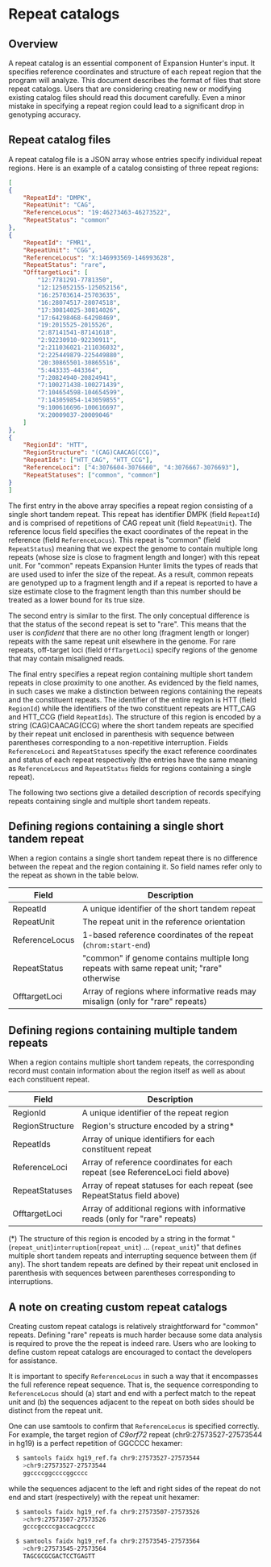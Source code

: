 # Repeat catalogs

## Overview

A repeat catalog is an essential component of Expansion Hunter's input. It
specifies reference coordinates and structure of each repeat region that the
program will analyze. This document describes the format of files that store
repeat catalogs. Users that are considering creating new or modifying existing
catalog files should read this document carefully. Even a minor mistake in
specifying a repeat region could lead to a significant drop in genotyping
accuracy.

## Repeat catalog files

A repeat catalog file is a JSON array whose entries specify individual repeat
regions. Here is an example of a catalog consisting of three repeat regions:

```json
[
{
    "RepeatId": "DMPK",
    "RepeatUnit": "CAG",
    "ReferenceLocus": "19:46273463-46273522",
    "RepeatStatus": "common"
},
{
    "RepeatId": "FMR1",
    "RepeatUnit": "CGG",
    "ReferenceLocus": "X:146993569-146993628",
    "RepeatStatus": "rare",
    "OfftargetLoci": [
        "12:7781291-7781350",
        "12:125052155-125052156",
        "16:25703614-25703635",
        "16:28074517-28074518",
        "17:30814025-30814026",
        "17:64298468-64298469",
        "19:2015525-2015526",
        "2:87141541-87141618",
        "2:92230910-92230911",
        "2:211036021-211036032",
        "2:225449879-225449880",
        "20:30865501-30865516",
        "5:443335-443364",
        "7:20824940-20824941",
        "7:100271438-100271439",
        "7:104654598-104654599",
        "7:143059854-143059855",
        "9:100616696-100616697",
        "X:20009037-20009046"
    ]
},
{
    "RegionId": "HTT",
    "RegionStructure": "(CAG)CAACAG(CCG)",
    "RepeatIds": ["HTT_CAG", "HTT_CCG"],
    "ReferenceLoci": ["4:3076604-3076660", "4:3076667-3076693"],
    "RepeatStatuses": ["common", "common"]
}
]
```

The first entry in the above array specifies a repeat region consisting of a
single short tandem repeat. This repeat has identifier DMPK (field `RepeatId`)
and is comprised of repetitions of CAG repeat unit (field `RepeatUnit`). The
reference locus field specifies the exact coordinates of the repeat in the
reference (field `ReferenceLocus`). This repeat is "common" (field 
`RepeatStatus`) meaning that we expect the genome to contain multiple long 
repeats (whose size is close to fragment length and longer) with this repeat
unit. For "common" repeats Expansion Hunter limits the types of reads that are 
used used to infer the size of the repeat. As a result, common repeats are
genotyped up to a fragment length and if a repeat is reported to have a size
estimate close to the fragment length than this number should be treated as a
lower bound for its true size.

The second entry is similar to the first. The only conceptual difference is that
the status of the second repeat is set to "rare". This means that the user is 
*confident* that there are no other long (fragment length or longer) repeats 
with the same repeat unit elsewhere in the genome. For rare repeats, off-target
loci (field `OffTargetLoci`) specify regions of the genome that may contain
misaligned reads.

The final entry specifies a repeat region containing multiple short tandem 
repeats in close proximity to one another. As evidenced by the field names,
in such cases we make a distinction between regions containing the repeats and
the constituent repeats. The identifier of the entire region is HTT (field 
`RegionId`) while the identifiers of the two constituent repeats are HTT_CAG and
HTT_CCG (field `RepeatIds`). The structure of this region is encoded by a string
(CAG)CAACAG(CCG) where the short tandem repeats are specified by their repeat
unit enclosed in parenthesis with sequence between parentheses corresponding to
a non-repetitive interruption. Fields `ReferenceLoci` and `RepeatStatuses`
specify the exact reference coordinates and status of each repeat respectively 
(the entries have the same meaning as `ReferenceLocus` and `RepeatStatus` 
fields for regions containing a single repeat).

The following two sections give a detailed description of records specifying
repeats containing single and multiple short tandem repeats.

## Defining regions containing a single short tandem repeat

When a region contains a single short tandem repeat there is no difference
between the repeat and the region containing it. So field names refer only to
the repeat as shown in the table below.

| Field          | Description                                                                                |
|----------------|--------------------------------------------------------------------------------------------|
| RepeatId       | A unique identifier of the short tandem repeat                                             |
| RepeatUnit     | The repeat unit in the reference orientation                                               |
| ReferenceLocus | 1-based reference coordinates of the repeat (`chrom:start-end`)                            |
| RepeatStatus   | "common" if genome contains multiple long repeats with same repeat unit; "rare" otherwise  |
| OfftargetLoci  | Array of regions where informative reads may misalign (only for "rare" repeats)            |

## Defining regions containing multiple tandem repeats 

When a region contains multiple short tandem repeats, the corresponding record
must contain information about the region itself as well as about each
constituent repeat.

| Field           | Description                                                                    |
|-----------------|--------------------------------------------------------------------------------|
| RegionId        | A unique identifier of the repeat region                                       |
| RegionStructure | Region's structure encoded by a string*                                        |
| RepeatIds       | Array of unique identifiers for each constituent repeat                        |
| ReferenceLoci   | Array of reference coordinates for each repeat (see ReferenceLoci field above) |
| RepeatStatuses  | Array of repeat statuses for each repeat (see RepeatStatus field above)        |
| OfftargetLoci   | Array of additional regions with informative reads (only for "rare" repeats)   |

(*) The structure of this region is encoded by a string in the format
"(`repeat_unit`)`interruption`(`repeat_unit`) ... (`repeat_unit`)" that defines
multiple short tandem repeats and interrupting sequence between them (if any).
The short tandem repeats are defined by their repeat unit enclosed in
parenthesis with sequences between parentheses corresponding to interruptions.

## A note on creating custom repeat catalogs

Creating custom repeat catalogs is relatively straightforward for "common"
repeats. Defining "rare" repeats is much harder because some data analysis is
required to prove the the repeat is indeed rare. Users who are looking to define
custom repeat catalogs are encouraged to contact the developers for assistance.

It is important to specify `ReferenceLocus` in such a way that it encompasses
the full reference repeat sequence. That is, the sequence corresponding to
`ReferenceLocus` should (a) start and end with a perfect match to the repeat
unit and (b) the sequences adjacent to the repeat on both sides should be
distinct from the repeat unit.

One can use samtools to confirm that `ReferenceLocus` is specified correctly.
For example, the target region of *C9orf72* repeat (chr9:27573527-27573544 in
hg19) is a perfect repetition of GGCCCC hexamer:

```bash
  $ samtools faidx hg19_ref.fa chr9:27573527-27573544
    >chr9:27573527-27573544
    ggccccggccccggcccc
```

while the sequences adjacent to the left and right sides of the repeat do not
end and start (respectively) with the repeat unit hexamer:

```bash
  $ samtools faidx hg19_ref.fa chr9:27573507-27573526
    >chr9:27573507-27573526
    gcccgccccgaccacgcccc

  $ samtools faidx hg19_ref.fa chr9:27573545-27573564
    >chr9:27573545-27573564
    TAGCGCGCGACTCCTGAGTT
```
